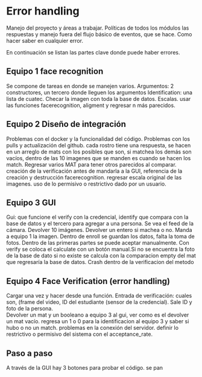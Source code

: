 # Error handling
Manejo del proyecto y áreas a trabajar. Políticas de todos los módulos las respuestas y manejo fuera del flujo básico de eventos, que se hace. Como hacer saber en cualquier error.

En continuación se listan las partes clave donde puede haber errores.

## Equipo 1 face recognition
Se compone de tareas en donde se manejen varios. 
Argumentos: 2 constructores, un tercero donde lleguen los argumentos
Identification: una lista de cuatec. 
Checar la imagen con toda la base de datos.
Escalas.
usar las funciones facerecognition, aligment y regresar n más parecidos.
## Equipo 2 Diseño de integración 
Problemas con el docker y la funcionalidad del código. 
Problemas con los pulls y actualización del github.
cada rostro tiene una respuesta, se hacen en un arreglo de mats con los posibles que son, si matchea los demás son vacíos, dentro de las 10 imagenes que se manden es cuando se hacen los match.
Regresar varios MAT para tener otros parecidos al comparar.
creación de la verificación antes de mandarla a la GUI, referencia de la creación y destrucción facerecognition.
regresar escala original de las imagenes.
uso de lo permisivo o restrictivo dado por un usuario. 
## Equipo 3 GUI
Gui: que funcione el verify con la credencial, identify que compara con la base de datos y el tercero para agregar a una persona.
Se vea el feed de la cámara.
Devolver 10 imágenes. Devolver un entero si machea o no. 
Manda a equipo 1 la imagen.
Dentro de enroll se guardan los datos, falta la toma de fotos. 
Dentro de las primeras partes se puede aceptar manualmente.
Con verify se coloca el calculate con un botón manual.Si no se encuentra la foto de la base de dato si no existe se calcula con la comparacion empty del mat que regresaría la base de datos. 
Crash dentro de la verificacion del metodo


## Equipo 4 Face Verification (error handling)
Cargar una vez y hacer desde una función. 
Entrada de verificación: cuales son, (frame del video, ID del estudiante (sensor de la credencial). Sale ID y foto de la persona.  
Devolver un mat y un booleano a equipo 3 al gui, ver como es el devolver un mat vacío.
regresa un 1 o 0 para la identificacion al equipo 3 y saber si hubo o no un match. 
problemas en la conexión del servidor. 
 definir lo restrictivo o permisivo del sistema con el acceptance_rate. 
## Paso a paso
A través de la GUI hay 3 botones para probar el código. se pan